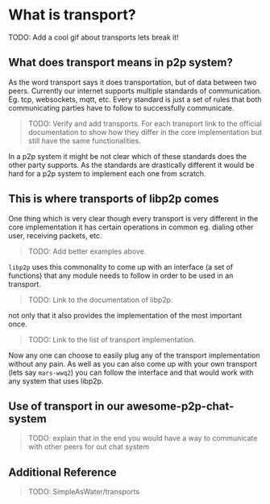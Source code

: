 What is transport?
==================
TODO: Add a cool gif about transports
lets break it!

## What does transport means in p2p system?
As the word transport says it does transportation, but of data between two peers. Currently our internet supports multiple standards of communication. Eg. tcp, websockets, mqtt, etc. Every standard is just a set of rules that both communicating parties have to follow to successfully communicate. 
>TODO: Verify and add transports. For each transport link to the official documentation to show how they differ in the core implementation but still have the same functionalities. 

In a p2p system it might be not clear which of these standards does the other party supports. As the standards are drastically different it would be hard for a p2p system to implement each one from scratch. 

## This is where transports of libp2p comes
One thing which is very clear though every transport is very different in the core implementation it has certain operations in common eg. dialing other user, receiving packets, etc.
>TODO: Add better examples above.

`libp2p` uses this commonality to come up with an interface (a set of functions) that any module needs to follow in order to be used in an transport. 
>TODO: Link to the documentation of libp2p. 

not only that it also provides the implementation of the most important once. 
>TODO: Link to the list of transport implementation.

Now any one can choose to easily plug any of the transport implementation without any pain. As well as you can also come up with your own transport (lets say `mars-wwq2`) you can follow the interface and that would work with any system that uses libp2p. 

## Use of transport in our awesome-p2p-chat-system
>TODO: explain that in the end you would have a way to communicate with other peers for out chat system

## Additional Reference
>TODO: SimpleAsWater/transports